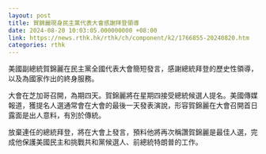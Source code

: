 ```yaml
---
layout: post
title: 賀錦麗現身民主黨代表大會感謝拜登領導
date: 2024-08-20 10:03:05.000000000 +08:00
link: https://news.rthk.hk/rthk/ch/component/k2/1766855-20240820.htm
categories: rthk
---
```


美國副總統賀錦麗在民主黨全國代表大會簡短發言，感謝總統拜登的歷史性領導，以及為國家作出的終身服務。

大會在芝加哥召開，為期四天。賀錦麗將在星期四接受總統候選人提名。美國傳媒報道，獲提名人選通常會在大會的最後一天發表演說，形容賀錦麗在大會召開首日露面是出人意料，有別於傳統。

放棄連任的總統拜登，將在大會上發言，預料他將再次稱讚賀錦麗是最佳人選，完成他保護美國民主和挑戰共和黨候選人、前總統特朗普的工作。
